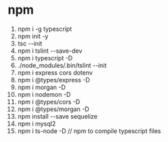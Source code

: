 

# npm
1. npm i -g typescript
2. npm init -y
3. tsc --init
4. npm i tslint --save-dev
5. npm i typescript -D
6. ./node_modules/.bin/tslint --init
7. npm i express cors dotenv
8. npm i @types/express -D
9. npm i morgan -D
10. npm i nodemon -D
11. npm i @types/cors -D
12. npm i @types/morgan -D
13. npm install --save sequelize
14. npm i mysql2
15. npm i ts-node -D // npm to compile typescript files
